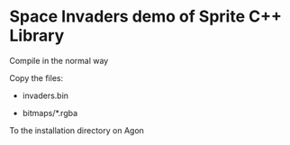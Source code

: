 # Space Invaders demo of Sprite C++ Library

Compile in the normal way

Copy the files:

- invaders.bin

- bitmaps/*.rgba

To the installation directory on Agon
